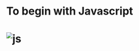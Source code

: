 <h1>To begin with Javascript<h1>

![js](https://user-images.githubusercontent.com/87385634/195695406-a0d6b3d3-b182-40d0-8afa-5284237f661f.jpg)



